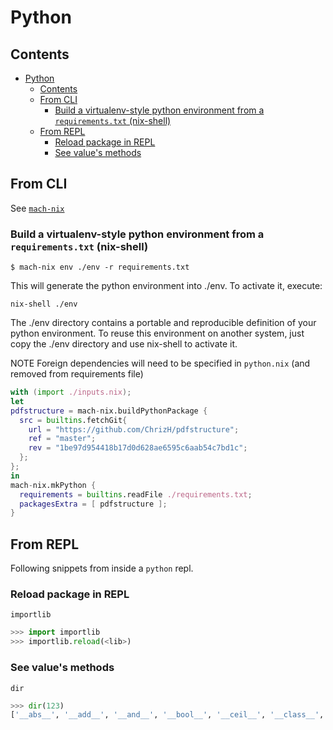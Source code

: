 # Python

## Contents

- [Python](#python)
  - [Contents](#contents)
  - [From CLI](#from-cli)
    - [Build a virtualenv-style python environment from a `requirements.txt` (nix-shell)](#build-a-virtualenv-style-python-environment-from-a-requirementstxt-nix-shell)
  - [From REPL](#from-repl)
    - [Reload package in REPL](#reload-package-in-repl)
    - [See value's methods](#see-values-methods)

## From CLI

See [`mach-nix`](https://github.com/DavHau/mach-nix#build-a-virtualenv-style-python-environment-from-a-requirementstxt)

### Build a virtualenv-style python environment from a `requirements.txt` (nix-shell)

```
$ mach-nix env ./env -r requirements.txt
```

This will generate the python environment into ./env. To activate it, execute:

```
nix-shell ./env
```

The ./env directory contains a portable and reproducible definition of your python environment. To reuse this environment on another system, just copy the ./env directory and use nix-shell to activate it.

NOTE Foreign dependencies will need to be specified in `python.nix` (and removed from requirements file)

```nix
with (import ./inputs.nix);
let
pdfstructure = mach-nix.buildPythonPackage {
  src = builtins.fetchGit{
    url = "https://github.com/ChrizH/pdfstructure";
    ref = "master";
    rev = "1be97d954418b17d0d628ae6595c6aab54c7bd1c";
  };
};
in
mach-nix.mkPython {
  requirements = builtins.readFile ./requirements.txt;
  packagesExtra = [ pdfstructure ];
}
```

## From REPL

Following snippets from inside a `python` repl.

### Reload package in REPL

`importlib`

```python
>>> import importlib
>>> importlib.reload(<lib>)
```

### See value's methods

`dir`

```python
>>> dir(123)
['__abs__', '__add__', '__and__', '__bool__', '__ceil__', '__class__', '__delattr__', '__dir__', '__divmod__', '__doc__', '__eq__', '__float__', '__floor__', '__floordiv__', '__format__', '__ge__', '__getattribute__', '__getnewargs__', '__gt__', '__hash__', '__index__', '__init__', '__init_subclass__', '__int__', '__invert__', '__le__', '__lshift__', '__lt__', '__mod__', '__mul__', '__ne__', '__neg__', '__new__', '__or__', '__pos__', '__pow__', '__radd__', '__rand__', '__rdivmod__', '__reduce__', '__reduce_ex__', '__repr__', '__rfloordiv__', '__rlshift__', '__rmod__', '__rmul__', '__ror__', '__round__', '__rpow__', '__rrshift__', '__rshift__', '__rsub__', '__rtruediv__', '__rxor__', '__setattr__', '__sizeof__', '__str__', '__sub__', '__subclasshook__', '__truediv__', '__trunc__', '__xor__', 'bit_length', 'conjugate', 'denominator', 'from_bytes', 'imag', 'numerator', 'real', 'to_bytes']
```
